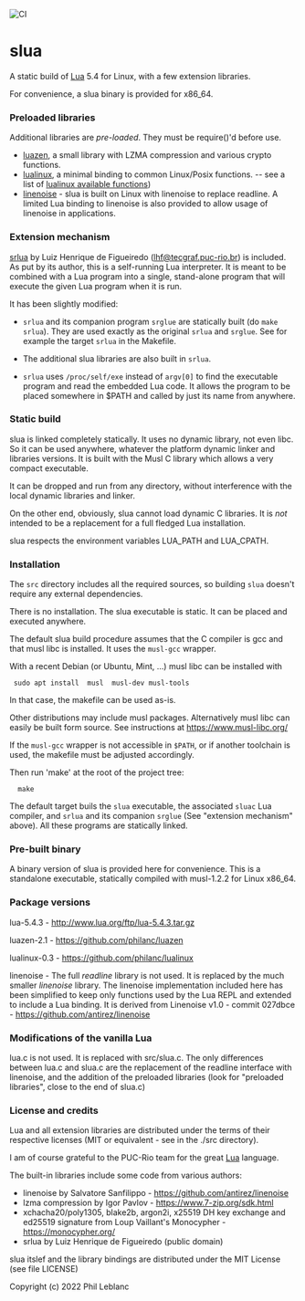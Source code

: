![CI](https://github.com/philanc/slua/workflows/CI/badge.svg)

# slua

A static build of [Lua](http://www.lua.org/) 5.4 for Linux, with a few extension libraries.

For convenience, a slua binary is provided for x86_64.

### Preloaded libraries

Additional libraries are *pre-loaded*. They must be require()'d before use.

- [luazen](https://github.com/philanc/luazen), a small library with LZMA compression and various crypto functions.
- [lualinux](https://github.com/philanc/lualinux), a minimal binding to common Linux/Posix functions. -- see a list of [lualinux available functions](https://github.com/philanc/lualinux#available-functions))
- [linenoise](src/linenoise.md) - slua is built on Linux with linenoise to replace readline. A limited Lua binding to linenoise is also provided to allow usage of linenoise in applications.


### Extension mechanism

[srlua](https://webserver2.tecgraf.puc-rio.br/~lhf/ftp/lua/#srlua) by Luiz Henrique de Figueiredo (lhf@tecgraf.puc-rio.br) is included. As put by its author, this is a self-running Lua interpreter.  It is meant to be combined with a Lua program  into a single, stand-alone program that  will execute the given Lua program when it is run.

It has been slightly modified:

* `srlua` and its companion program `srglue` are statically built (do `make srlua`). They are used exactly as the original `srlua` and `srglue`. See for example the target `srlua` in the Makefile.

* The additional slua libraries are also built in `srlua`.

* `srlua` uses `/proc/self/exe` instead of `argv[0]` to find the executable program and read the embedded Lua code. It allows the program to be placed somewhere in $PATH and called by just its name from anywhere. 


### Static build

slua is linked completely statically. It uses no dynamic library, not even libc.  So it can be used anywhere, whatever the platform dynamic linker and libraries versions. It is built with the Musl C library which allows a very compact executable. 

It can be dropped and run from any directory, without interference with the local dynamic libraries and linker.  

On the other end, obviously, slua cannot load dynamic C libraries. It is *not* intended to be a replacement for a full fledged Lua installation.

slua respects the environment variables LUA_PATH and LUA_CPATH.

### Installation

The `src` directory includes all the required sources, so building `slua` doesn't require any external dependencies.

There is no installation. The slua executable is static. It can be placed and executed anywhere. 

The default slua build procedure assumes that the C compiler is gcc and that musl libc is installed. It uses the `musl-gcc`  wrapper.

With a recent Debian (or Ubuntu, Mint, ...) musl libc can be installed with
```
 sudo apt install  musl  musl-dev musl-tools
 ```
 
 In that case, the makefile can be used as-is.
 
Other distributions may include musl packages. Alternatively musl libc can easily be built  form source. See instructions at https://www.musl-libc.org/

If the `musl-gcc` wrapper is not accessible in `$PATH`, or if another toolchain is used, the makefile must be adjusted accordingly.

Then run 'make' at the root of the project tree:
```
  make
```

The default target buils the `slua` executable, the associated `sluac` Lua compiler, and `srlua` and its companion `srglue` (See "extension mechanism" above). All these programs are statically linked.

### Pre-built binary

A binary version of slua is provided here for convenience. This is a standalone executable, statically compiled with musl-1.2.2 for Linux x86_64.

### Package versions

lua-5.4.3 - http://www.lua.org/ftp/lua-5.4.3.tar.gz

luazen-2.1 - https://github.com/philanc/luazen

lualinux-0.3 - https://github.com/philanc/lualinux

linenoise - The full *readline* library is not used. It is replaced by the much smaller *linenoise* library.  The linenoise implementation included here has been simplified to keep only functions used by the Lua REPL and extended to include a Lua binding. It is derived from Linenoise v1.0 - commit 027dbce - https://github.com/antirez/linenoise

### Modifications of the vanilla Lua

lua.c is not used. It is replaced with src/slua.c. The only differences between lua.c and slua.c are the replacement of the readline interface with linenoise, and the addition of the preloaded libraries (look for "preloaded libraries", close to the end of slua.c)

### License and credits

Lua and all extension libraries are distributed under the terms of their respective licenses (MIT or equivalent - see in the ./src directory).

I am of course grateful to the PUC-Rio team for the great [Lua](http://www.lua.org/) language.

The built-in libraries include some code from various authors:
- linenoise by Salvatore Sanfilippo - https://github.com/antirez/linenoise
- lzma compression by Igor Pavlov - https://www.7-zip.org/sdk.html
- xchacha20/poly1305, blake2b, argon2i, x25519 DH key exchange and ed25519 signature from Loup Vaillant's Monocypher -  https://monocypher.org/
- srlua by Luiz Henrique de Figueiredo (public domain)

slua itslef and the library bindings are distributed under the MIT License (see file LICENSE)

Copyright (c) 2022  Phil Leblanc 



